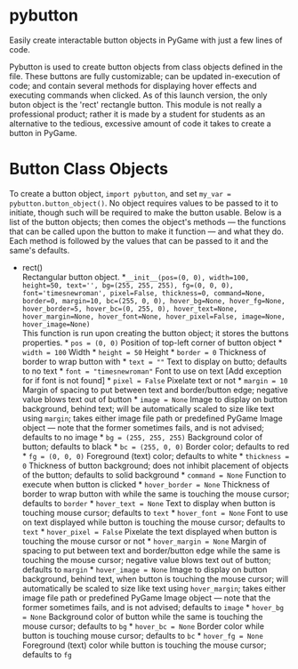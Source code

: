 # pybutton
Easily create interactable button objects in PyGame with just a few lines of code.

Pybutton is used to create button objects from class objects defined in the file. These buttons are fully customizable; can be updated in-execution of code; and contain several methods for displaying hover effects and executing commands when clicked. As of this launch version, the only buton object is the 'rect' rectangle button. This module is not really a professional product; rather it is made by a student for students as an alternative to the tedious, excessive amount of code it takes to create a button in PyGame.

# Button Class Objects

To create a button object, ```import pybutton```, and set ```my_var = pybutton.button_object()```. No object requires values to be passed to it to initiate, though such will be required to make the button usable. Below is a list of the button objects; then comes the object's methods — the functions that can be called upon the button to make it function — and what they do. Each method is followed by the values that can be passed to it and the same's defaults.

* rect()<br>
  Rectangular button object.
    *```__init__(pos=(0, 0), width=100, height=50, text='', bg=(255, 255, 255), fg=(0, 0, 0), font='timesnewroman', pixel=False, thickness=0, command=None, border=0, margin=10, bc=(255, 0, 0), hover_bg=None, hover_fg=None, hover_border=5, hover_bc=(0, 255, 0), hover_text=None, hover_margin=None, hover_font=None, hover_pixel=False, image=None, hover_image=None)```<br>
    This function is run upon creating the button object; it stores the buttons properties.
      * ```pos = (0, 0)``` Position of top-left corner of button object
      * ```width = 100``` Width
      * ```height = 50``` Height
      * ```border = 0``` Thickness of border to wrap button with
      * ```text = ""``` Text to display on butto; defaults to no text
      * ```font = "timesnewroman"``` Font to use on text \[Add exception for if font is not found\]
      * ```pixel = False``` Pixelate text or not
      * ```margin = 10``` Margin of spacing to put between text and border/button edge; negative value blows text out of button
      * ```image = None``` Image to display on button background, behind text; will be automatically scaled to size like text using ```margin```; takes either image file path or predefined PyGame Image object — note that the former sometimes fails, and is not advised; defaults to no image
      * ```bg = (255, 255, 255)``` Background color of button; defaults to black
      * ```bc = (255, 0, 0)``` Border color; defaults to red
      * ```fg = (0, 0, 0)``` Foreground (text) color; defaults to white
      * ```thickness = 0``` Thickness of button background; does not inhibit placement of objects of the button; defaults to solid background
      * ```command = None``` Function to execute when button is clicked
      * ```hover_border = None``` Thickness of border to wrap button with while the same is touching the mouse cursor; defaults to ```border```
      * ```hover_text = None``` Text to display when button is touching mouse cursor; defaults to ```text```
      * ```hover_font = None``` Font to use on text displayed while button is touching the mouse cursor; defaults to ```text```
      * ```hover_pixel = False``` Pixelate the text displayed when button is touching the mouse cursor or not
      * ```hover_margin = None``` Margin of spacing to put between text and border/button edge while the same is touching the mouse cursor; negative value blows text out of button; defaults to ```margin```
      * ```hover_image = None``` Image to display on button background, behind text, when button is touching the mouse cursor; will automatically be scaled to size like text using ```hover_margin```; takes either image file path or predefined PyGame Image object — note that the former sometimes fails, and is not advised; defaults to ```image```
      * ```hover_bg = None``` Background color of button while the same is touching the mouse cursor; defaults to ```bg```
      * ```hover_bc = None``` Border color while button is touching mouse cursor; defaults to ```bc```
      * ```hover_fg = None``` Foreground (text) color while button is touching the mouse cursor; defaults to ```fg```
